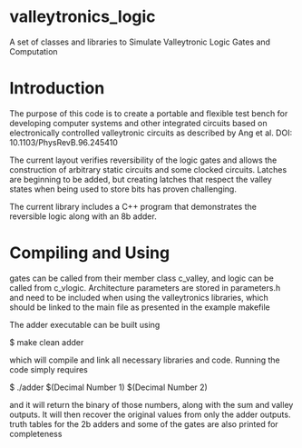 # valleytronics_logic
A set of classes and libraries to Simulate Valleytronic Logic Gates and Computation

# Introduction
The purpose of this code is to create a portable and flexible test bench for developing
computer systems and other integrated circuits based on electronically controlled valleytronic
circuits as described by Ang et al. DOI: 10.1103/PhysRevB.96.245410

The current layout verifies reversibility of the logic gates and allows the construction of
arbitrary static circuits and some clocked circuits. Latches are beginning to be added, but creating 
latches that respect the valley states when being used to store bits has proven challenging.

The current library includes a C++ program that demonstrates the reversible logic along with an 8b adder.

# Compiling and Using
gates can be called from their member class c_valley, and logic can be called from c_vlogic. Architecture parameters
are stored in parameters.h and need to be included when using the valleytronics libraries, which should be linked to
the main file as presented in the example makefile

The adder executable can be built using

$ make clean adder

which will compile and link all necessary libraries and code. Running the code simply requires

$ ./adder $(Decimal Number 1) $(Decimal Number 2)

and it will return the binary of those numbers, along with the sum and valley outputs. It will then 
recover the original values from only the adder outputs. truth tables for the 2b adders and some of the
gates are also printed for completeness
